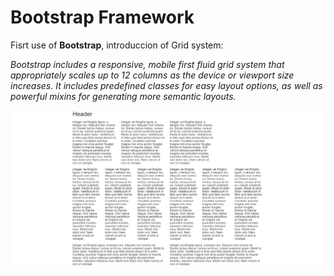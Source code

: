 # Bootstrap Framework

Fisrt use of **Bootstrap**, introduccion of Grid system:

*Bootstrap includes a responsive, mobile first fluid grid system that appropriately scales up to 12 columns as the device or viewport size increases. It includes predefined classes for easy layout options, as well as powerful mixins for generating more semantic layouts.*


![alt text](https://github.com/marioiovanna/Bootstrap/blob/master/grid.png "Grid")
